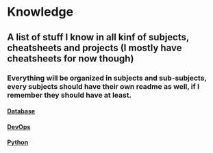 # Knowledge
## A list of stuff I know in all kinf of subjects, cheatsheets and projects (I mostly have cheatsheets for now though)
### Everything will be organized in subjects and sub-subjects, every subjects should have their own readme as well, if I remember they should have at least.

#### [Database](https://github.com/DeusExAliquo/Knowledge/tree/main/DatabaseKnowledge)

#### [DevOps](https://github.com/DeusExAliquo/Knowledge/tree/main/DevOpsKnowledge)

#### [Python](https://github.com/DeusExAliquo/Knowledge/tree/main/PythonKnowledge)